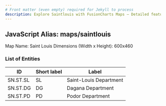 ```yaml
---
# Front matter (even empty) required for Jekyll to process
description: Explore Saintlouis with FusionCharts Maps – Detailed features for seamless integration. Try now & enhance your data visualization today! 
---
```


## JavaScript Alias: maps/saintlouis

Map Name: Saint Louis
Dimensions (Width x Height): 600x460

### List of Entities

ID | Short label | Label
---|---|---|
SN.ST.SL|SL|Saint-Louis Department
SN.ST.DG|DG|Dagana Department
SN.ST.PD|PD|Podor Department
